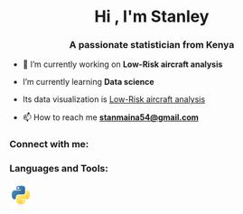 <h1 align="center">Hi , I'm Stanley</h1>
<h3 align="center">A passionate statistician from Kenya</h3>

- 🔭 I’m currently working on **Low-Risk aircraft analysis**

- I’m currently learning **Data science**

- Its data visualization is [Low-Risk aircraft analysis](https://public.tableau.com/app/profile/stanley.maina/viz/airAccidents1/analysisdashboard)

- 📫 How to reach me **stanmaina54@gmail.com**

<h3 align="left">Connect with me:</h3>
<p align="left">
</p>

<h3 align="left">Languages and Tools:</h3>
<p align="left"> <a href="https://www.python.org" target="_blank" rel="noreferrer"> <img src="https://raw.githubusercontent.com/devicons/devicon/master/icons/python/python-original.svg" alt="python" width="40" height="40"/> </a> </p>

